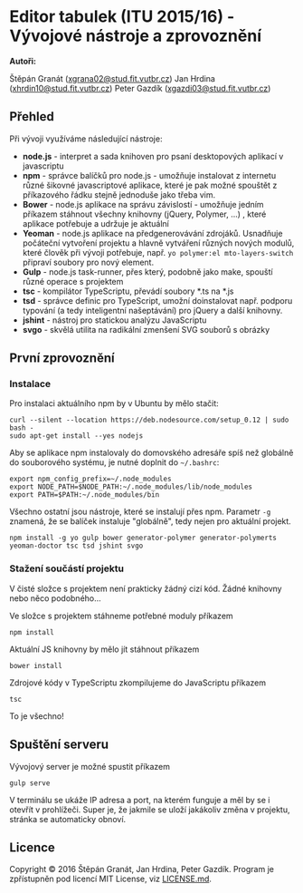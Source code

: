 # Editor tabulek (ITU 2015/16) - Vývojové nástroje a zprovoznění

**Autoři:**

Štěpán Granát (xgrana02@stud.fit.vutbr.cz)
Jan Hrdina (xhrdin10@stud.fit.vutbr.cz)
Peter Gazdík (xgazdi03@stud.fit.vutbr.cz)

## Přehled
Při vývoji využíváme následující nástroje:

 - **node.js** - interpret a sada knihoven pro psaní desktopových aplikací v javascriptu
 - **npm** - správce balíčků pro node.js - umožňuje instalovat z internetu různé šikovné javascriptové aplikace, které je pak možné spouštět z příkazového řádku stejně jednoduše jako třeba vim.
 - **Bower** - node.js aplikace na správu závislostí - umožňuje jedním příkazem stáhnout všechny knihovny (jQuery, Polymer, ...) , které aplikace potřebuje a udržuje je aktuální
 - **Yeoman** - node.js aplikace na předgenerovávání zdrojáků. Usnadňuje počáteční vytvoření projektu a hlavně vytváření různých nových modulů, které člověk při vývoji potřebuje, např. `yo polymer:el mto-layers-switch` připraví soubory pro nový element.
 - **Gulp** - node.js task-runner, přes který, podobně jako make, spouští různé operace s projektem
 - **tsc** - kompilátor TypeScriptu, převádí soubory \*.ts na \*.js
 - **tsd** - správce definic pro TypeScript, umožní doinstalovat např. podporu typování (a tedy inteligentní našeptávání) pro jQuery a další knihovny.
 - **jshint** - nástroj pro statickou analýzu JavaScriptu
 - **svgo** - skvělá utilita na radikální zmenšení SVG souborů s obrázky

## První zprovoznění
### Instalace

Pro instalaci aktuálního npm by v Ubuntu by mělo stačit:

    curl --silent --location https://deb.nodesource.com/setup_0.12 | sudo bash -
    sudo apt-get install --yes nodejs

Aby se aplikace npm instalovaly do domovského adresáře spíš než globálně do souborového systému, je nutné doplnit do `~/.bashrc`:

    export npm_config_prefix=~/.node_modules
    export NODE_PATH=$NODE_PATH:~/.node_modules/lib/node_modules
    export PATH=$PATH:~/.node_modules/bin

Všechno ostatní jsou nástroje, které se instalují přes npm. Parametr `-g` znamená, že se balíček instaluje "globálně", tedy nejen pro aktuální projekt.

    npm install -g yo gulp bower generator-polymer generator-polymerts yeoman-doctor tsc tsd jshint svgo

### Stažení součástí projektu

V čisté složce s projektem není prakticky žádný cizí kód. Žádné knihovny nebo něco podobného...

Ve složce s projektem stáhneme potřebné moduly příkazem

    npm install

Aktuální JS knihovny by mělo jít stáhnout příkazem

    bower install

Zdrojové kódy v TypeScriptu zkompilujeme do JavaScriptu příkazem

    tsc

To je všechno!

## Spuštění serveru

Vývojový server je možné spustit příkazem

    gulp serve

V terminálu se ukáže IP adresa a port, na kterém funguje a měl by se i otevřít v prohlížeči. Super je, že jakmile se uloží jakákoliv změna v projektu, stránka se automaticky obnoví.

## Licence

Copyright © 2016 Štěpán Granát, Jan Hrdina, Peter Gazdík. 
Program je zpřístupněn pod licencí MIT License, viz [LICENSE.md](LICENSE.md).
